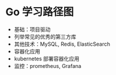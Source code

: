 # Go 学习路径图

- 基础：项目驱动
- 列举常见的优秀的第三方库
- 其他技术：MySQL, Redis, ElasticSearch
- 容器化应用
- kubernetes 部署容器化应用
- 监控：prometheus, Grafana
